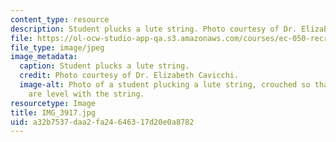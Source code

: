 ```yaml
---
content_type: resource
description: Student plucks a lute string. Photo courtesy of Dr. Elizabeth Cavicchi.
file: https://ol-ocw-studio-app-qa.s3.amazonaws.com/courses/ec-050-recreate-experiments-from-history-inform-the-future-from-the-past-galileo-january-iap-2010/a32b7537daa2fa24646317d20e0a8782_IMG_3917.jpg
file_type: image/jpeg
image_metadata:
  caption: Student plucks a lute string.
  credit: Photo courtesy of Dr. Elizabeth Cavicchi.
  image-alt: Photo of a student plucking a lute string, crouched so that her eyes
    are level with the string.
resourcetype: Image
title: IMG_3917.jpg
uid: a32b7537-daa2-fa24-6463-17d20e0a8782
---
```

